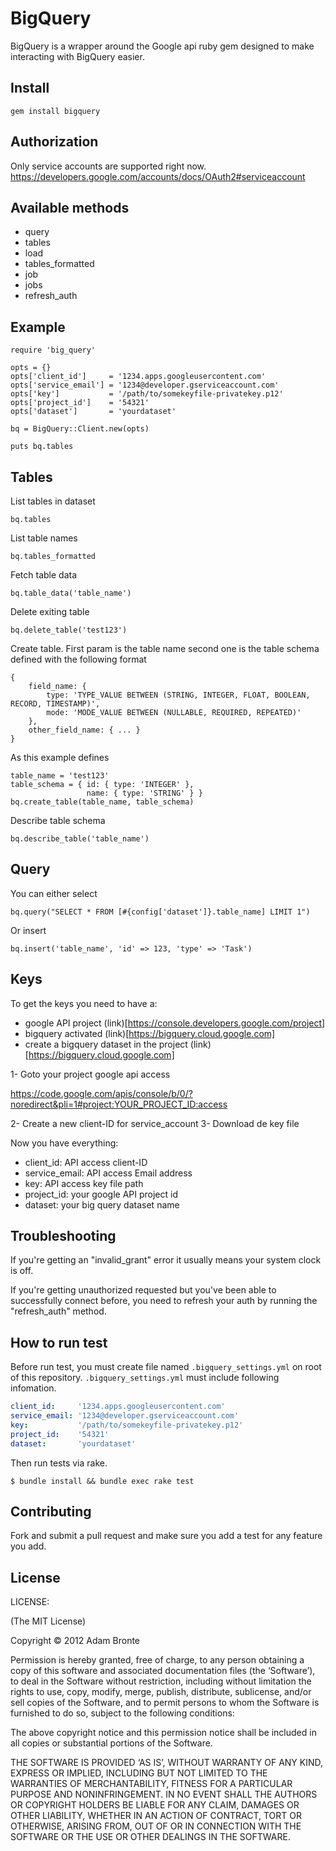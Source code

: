 # BigQuery

BigQuery is a wrapper around the Google api ruby gem designed to make interacting with BigQuery easier.

## Install

    gem install bigquery

## Authorization

Only service accounts are supported right now. https://developers.google.com/accounts/docs/OAuth2#serviceaccount

## Available methods

* query
* tables
* load
* tables_formatted
* job
* jobs
* refresh_auth

## Example

    require 'big_query'

    opts = {}
    opts['client_id']     = '1234.apps.googleusercontent.com'
    opts['service_email'] = '1234@developer.gserviceaccount.com'
    opts['key']           = '/path/to/somekeyfile-privatekey.p12'
    opts['project_id']    = '54321'
    opts['dataset']       = 'yourdataset'

    bq = BigQuery::Client.new(opts)

    puts bq.tables

## Tables

List tables in dataset

    bq.tables

List table names

    bq.tables_formatted

Fetch table data

    bq.table_data('table_name')

Delete exiting table

    bq.delete_table('test123')

Create table. First param is the table name second one is the table schema defined with the following format

    {
        field_name: {
            type: 'TYPE_VALUE BETWEEN (STRING, INTEGER, FLOAT, BOOLEAN, RECORD, TIMESTAMP)',
            mode: 'MODE_VALUE BETWEEN (NULLABLE, REQUIRED, REPEATED)'
        },
        other_field_name: { ... }
    }


As this example defines

    table_name = 'test123'
    table_schema = { id: { type: 'INTEGER' },
                     name: { type: 'STRING' } }
    bq.create_table(table_name, table_schema)

Describe table schema

    bq.describe_table('table_name')

## Query

You can either select

    bq.query("SELECT * FROM [#{config['dataset']}.table_name] LIMIT 1")

Or insert

    bq.insert('table_name', 'id' => 123, 'type' => 'Task')

## Keys

To get the keys you need to have a:

* google API project (link)[https://console.developers.google.com/project]
* bigquery activated (link)[https://bigquery.cloud.google.com]
* create a bigquery dataset in the project (link)[https://bigquery.cloud.google.com]

1- Goto your project google api access

https://code.google.com/apis/console/b/0/?noredirect&pli=1#project:YOUR_PROJECT_ID:access

2- Create a new client-ID for service_account
3- Download de key file

Now you have everything:

* client_id: API access client-ID
* service_email: API access Email address
* key: API access key file path
* project_id: your google API project id
* dataset: your big query dataset name

## Troubleshooting

If you're getting an "invalid_grant" error it usually means your system clock is off.

If you're getting unauthorized requested but you've been able to successfully connect before, you need to refresh your auth by running the "refresh_auth" method.

## How to run test

Before run test, you must create file named `.bigquery_settings.yml` on root of this repository. `.bigquery_settings.yml` must include following infomation.

```yaml
client_id:     '1234.apps.googleusercontent.com'
service_email: '1234@developer.gserviceaccount.com'
key:           '/path/to/somekeyfile-privatekey.p12'
project_id:    '54321'
dataset:       'yourdataset'
```

Then run tests via rake.

```
$ bundle install && bundle exec rake test
```

## Contributing

Fork and submit a pull request and make sure you add a test for any feature you add.

## License

LICENSE:

(The MIT License)

Copyright © 2012 Adam Bronte

Permission is hereby granted, free of charge, to any person obtaining a copy of this software and associated documentation files (the ‘Software’), to deal in the Software without restriction, including without limitation the rights to use, copy, modify, merge, publish, distribute, sublicense, and/or sell copies of the Software, and to permit persons to whom the Software is furnished to do so, subject to the following conditions:

The above copyright notice and this permission notice shall be included in all copies or substantial portions of the Software.

THE SOFTWARE IS PROVIDED ‘AS IS’, WITHOUT WARRANTY OF ANY KIND, EXPRESS OR IMPLIED, INCLUDING BUT NOT LIMITED TO THE WARRANTIES OF MERCHANTABILITY, FITNESS FOR A PARTICULAR PURPOSE AND NONINFRINGEMENT. IN NO EVENT SHALL THE AUTHORS OR COPYRIGHT HOLDERS BE LIABLE FOR ANY CLAIM, DAMAGES OR OTHER LIABILITY, WHETHER IN AN ACTION OF CONTRACT, TORT OR OTHERWISE, ARISING FROM, OUT OF OR IN CONNECTION WITH THE SOFTWARE OR THE USE OR OTHER DEALINGS IN THE SOFTWARE.
